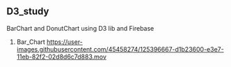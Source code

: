 ## D3_study
BarChart and DonutChart using D3 lib and Firebase


1. Bar_Chart 
https://user-images.githubusercontent.com/45458274/125396667-d1b23600-e3e7-11eb-82f2-02d8d6c7d883.mov
